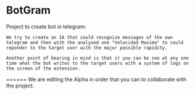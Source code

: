 BotGram
=======

Project to create bot in telegram:
  
	We try to create an IA that could recognize messages of the own telegram and then with the analyzed one "Velocidad Maxima" to could reponder to the target user with the major possible rapidity.
      
	Another point of bearing in mind is that it you can be see at any one time what the bot writes to the target users with a system of logs on the screen of the extension.
      
      
====== 
We are editing the Alpha in order that you can to collaborate with the project.
